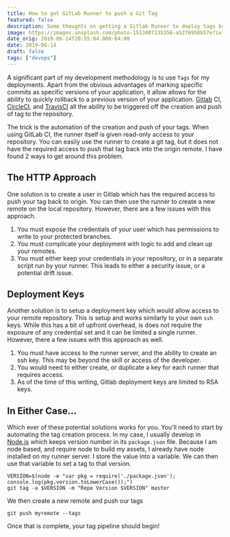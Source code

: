 ```yaml
---
title: How to get GitLab Runner to push a Git Tag
featured: false
description: Some thoughts on getting a Gitlab Runner to deploy tags back to a remote.
image: https://images.unsplash.com/photo-1513407135356-a5276958b57e?ixlib=rb-1.2.1&q=80&fm=jpg&crop=entropy&cs=tinysrgb&w=1080&fit=max&ixid=eyJhcHBfaWQiOjExNzczfQ
date_orig: 2019-06-14T20:55:04.000-04:00
date: 2019-06-14
draft: false
tags: ["devops"]
---
```


A significant part of my development methodology is to use `Tags` for my deployments. Apart from the obvious advantages of marking specific commits as specific versions of your application, it allow allows for the ability to quickly rollback to a previous version of your application. [Gitlab](https://about.gitlab.com/) CI, [CircleCI](https://circleci.com/), and [TravisCI](https://travis-ci.org/) all the ability to be triggered off the creation and push of tag to the repository.

The trick is the automation of the creation and push of your tags. When using GitLab CI, the runner itself is given read-only access to your repository. You can easily use the runner to create a git tag, but it does not have the required access to push that tag back into the origin remote. I have found 2 ways to get around this problem.

## The HTTP Approach

One solution is to create a user in Gitlab which has the required access to push your tag back to origin. You can then use the runner to create a new remote on the local repository. However, there are a few issues with this approach.

1.  You must expose the credentials of your user which has permissions to write to your protected branches.
2.  You must complicate your deployment with logic to add and clean up your remotes.
3.  You must either keep your credentials in your repository, or in a separate script run by your runner. This leads to either a security issue, or a potential drift issue.

## Deployment Keys

Another solution is to setup a deployment key which would allow access to your remote repository. This is setup and works similarly to your own `ssh` keys. While this has a bit of upfront overhead, is does not require the exposure of any credential set and it can be limited a single runner. However, there a few issues with this approach as well.

1.  You must have access to the runner server, and the ability to create an ssh key. This may be beyond the skill or access of the developer.
2.  You would need to either create, or duplicate a key for each runner that requires access.
3.  As of the time of this writing, Gitlab deployment keys are limited to RSA keys.

## In Either Case...

Which ever of these potential solutions works for you. You'll need to start by automating the tag creation process. In my case, I usually develop in [Node.js](https://nodejs.org/en/) which keeps version number in its `package.json` file. Because I am node based, and require node to build my assets, I already have node installed on my runner server. I store the value into a variable. We can then use that variable to set a tag to that version.

```
VERSION=$(node -e "var pkg = require('./package.json'); console.log(pkg.version.toLowerCase());")
git tag -a $VERSION -m "Repo Version $VERSION" master
```

We then create a new remote and push our tags

```
git push myremote --tags
```

Once that is complete, your tag pipeline should begin!
